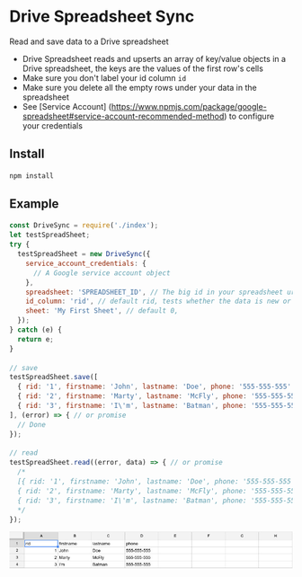 # Drive Spreadsheet Sync

Read and save data to a Drive spreadsheet

* Drive Spreadsheet reads and upserts an array of key/value objects in a Drive spreadsheet, the keys are the values of the first row's cells
* Make sure you don't label your id column `id`
* Make sure you delete all the empty rows under your data in the spreadsheet
* See [Service Account] (https://www.npmjs.com/package/google-spreadsheet#service-account-recommended-method) to configure your credentials

## Install

```sh
npm install
```

## Example

```js
const DriveSync = require('./index');
let testSpreadSheet;
try {
  testSpreadSheet = new DriveSync({
    service_account_credentials: {
      // A Google service account object
    },
    spreadsheet: 'SPREADSHEET_ID', // The big id in your spreadsheet url
    id_column: 'rid', // default rid, tests whether the data is new or must be updated
    sheet: 'My First Sheet', // default 0,
  });
} catch (e) {
  return e;
}

// save
testSpreadSheet.save([
  { rid: '1', firstname: 'John', lastname: 'Doe', phone: '555-555-555' },
  { rid: '2', firstname: 'Marty', lastname: 'McFly', phone: '555-555-555' },
  { rid: '3', firstname: 'I\'m', lastname: 'Batman', phone: '555-555-555' },
], (error) => { // or promise
  // Done
});

// read
testSpreadSheet.read((error, data) => { // or promise
  /*
  [{ rid: '1', firstname: 'John', lastname: 'Doe', phone: '555-555-555' },
  { rid: '2', firstname: 'Marty', lastname: 'McFly', phone: '555-555-555' },
  { rid: '3', firstname: 'I\'m', lastname: 'Batman', phone: '555-555-555' },]
  */
});
```

![Result](./result.jpg)
